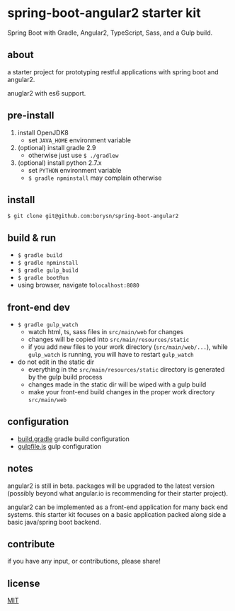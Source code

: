 # spring-boot-angular2 starter kit
Spring Boot with Gradle, Angular2, TypeScript, Sass, and a Gulp build.

## about
a starter project for prototyping restful applications with spring boot and angular2.

anuglar2 with es6 support.

## pre-install
1. install OpenJDK8
    - set `JAVA_HOME` environment variable
1. (optional) install gradle 2.9
    - otherwise just use `$ ./gradlew`
1. (optional) install python 2.7.x
    - set `PYTHON` environment variable
    - `$ gradle npminstall` may complain otherwise

## install
`$ git clone git@github.com:borysn/spring-boot-angular2`

## build & run
* `$ gradle build`
* `$ gradle npminstall`
* `$ gradle gulp_build`
* `$ gradle bootRun`
* using browser, navigate to`localhost:8080`

## front-end dev
* `$ gradle gulp_watch`
    - watch html, ts, sass files in `src/main/web` for changes
    - changes will be copied into `src/main/resources/static`
    - if you add new files to your work directory (`src/main/web/...`), while `gulp_watch` is running, you will have to restart `gulp_watch`
* do not edit in the static dir
    - everything in the `src/main/resources/static` directory is generated by the gulp build process
    - changes made in the static dir will be wiped with a gulp build
    - make your front-end build changes in the proper work directory `src/main/web`

## configuration
* [build.gradle](build.gradle) gradle build configuration
* [gulpfile.js](src/main/web/gulpfile.js) gulp configuration

## notes

angular2 is still in beta. packages will be upgraded to the latest version (possibly beyond what angular.io is recommending for their starter project).

angular2 can be implemented as a front-end application for many back end systems. this starter kit focuses on a basic application packed along side a basic java/spring boot backend.

## contribute

if you have any input, or contributions, please share!

## license
[MIT](/LICENSE)
